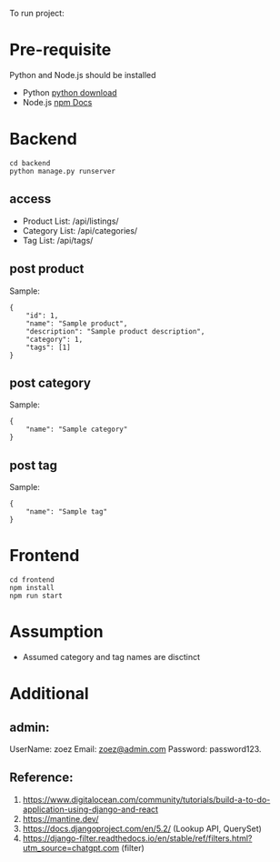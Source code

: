 To run project:

# Pre-requisite

Python and Node.js should be installed
* Python [python download](https://www.python.org/downloads/)
* Node.js [npm Docs](https://docs.npmjs.com/downloading-and-installing-node-js-and-npm#using-a-node-installer-to-install-nodejs-and-npm)

# Backend
```
cd backend
python manage.py runserver
```

## access
* Product List: /api/listings/
* Category List: /api/categories/
* Tag List: /api/tags/

## post product
Sample: 
```
{
    "id": 1,
    "name": "Sample product",
    "description": "Sample product description",
    "category": 1,
    "tags": [1]
}
```
## post category
Sample:
```
{
    "name": "Sample category"
}
```

## post tag
Sample:
```
{
    "name": "Sample tag"
}
```

# Frontend
```
cd frontend
npm install
npm run start
```

# Assumption
* Assumed category and tag names are disctinct

# Additional
## admin:
UserName: zoez
Email: zoez@admin.com
Password: password123.

## Reference:
1. https://www.digitalocean.com/community/tutorials/build-a-to-do-application-using-django-and-react
2. https://mantine.dev/
3. https://docs.djangoproject.com/en/5.2/ (Lookup API, QuerySet)
4. https://django-filter.readthedocs.io/en/stable/ref/filters.html?utm_source=chatgpt.com (filter)
